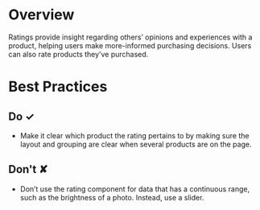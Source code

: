 # Overview
Ratings provide insight regarding others’ opinions and experiences with a product, helping users make more-informed purchasing decisions. Users can also rate products they’ve purchased.

# Best Practices

## Do &#10003;
- Make it clear which product the rating pertains to by making sure the layout and grouping are clear when several products are on the page.

## Don't &#10008;
- Don’t use the rating component for data that has a continuous range, such as the brightness of a photo. Instead, use a slider.